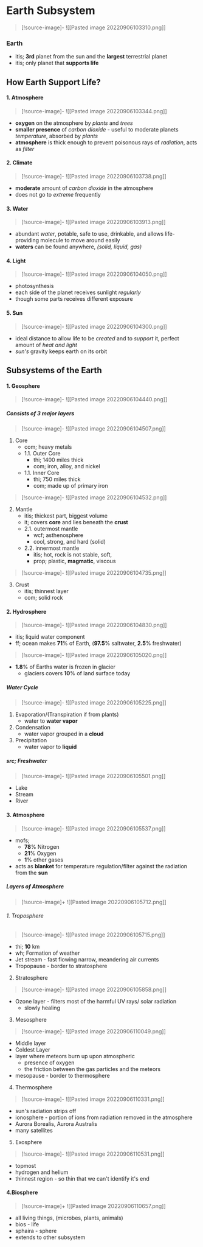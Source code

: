  
# Earth Subsystem   
> [!source-image]-
![[Pasted image 20220906103310.png]]

### Earth
- itis; **3rd** planet from the sun and the **largest** terrestrial planet
- itis; only planet that **supports life**

## **How Earth Support Life?**
#### 1. Atmosphere   
> [!source-image]-
![[Pasted image 20220906103344.png]]
- **oxygen** on the atmosphere by *plants* and *trees*
- **smaller presence** of *carbon dioxide* - useful to moderate planets *temperature*, absorbed by *plants*
- **atmosphere** is thick enough to prevent poisonous rays of *radiation*, acts as *filter*

#### 2. Climate  
> [!source-image]-
![[Pasted image 20220906103738.png]]
- **moderate** amount of *carbon dioxide* in the atmosphere
- does not go to *extreme* frequently

#### 3. Water  
> [!source-image]-
![[Pasted image 20220906103913.png]]
- abundant *water*, potable, safe to use, drinkable, and allows life-providing molecule to move around easily
- **waters** can be found anywhere, *(solid, liquid, gas)*

#### 4. Light 
> [!source-image]-
![[Pasted image 20220906104050.png]]
- photosynthesis
- each side of the planet receives sunlight *regularly*
- though some parts receives different exposure

#### 5. Sun
> [!source-image]-
![[Pasted image 20220906104300.png]]
- ideal distance to allow life to be *created* and to *support* it, perfect amount of *heat and light*
- *sun's* gravity keeps earth on its orbit

## Subsystems of the Earth
#### 1. Geosphere 
> [!source-image]-
![[Pasted image 20220906104440.png]]
##### Consists of 3 major layers
> [!source-image]-
![[Pasted image 20220906104507.png]]
1. Core
	- com; heavy metals
	- 1.1. Outer Core
		- thi; 1400 miles thick
		- com; iron, alloy, and nickel
	- 1.1. Inner Core
		- thi; 750 miles thick
		- com; made up of primary iron

> [!source-image]-
![[Pasted image 20220906104532.png]]
2. Mantle
	- itis; thickest part, biggest volume
	- it; covers **core** and lies beneath the **crust**
	- 2.1. outermost mantle
		- wcf; asthenosphere
		- cool, strong, and hard (solid)
	- 2.2. innermost mantle
		- itis; hot, rock is not stable, soft,
		- prop; plastic, **magmatic**, viscous

> [!source-image]-
![[Pasted image 20220906104735.png]]
3. Crust
	- itis; thinnest layer
	- com; solid rock

#### 2. Hydrosphere
> [!source-image]-
![[Pasted image 20220906104830.png]]
- itis; liquid water component
- ff; ocean makes **71**% of Earth, (**97.5**% saltwater, **2.5**% freshwater)
> [!source-image]-
![[Pasted image 20220906105020.png]]
- **1.8**% of Earths water is frozen in glacier
	- glaciers covers **10**% of land surface today 

##### Water Cycle
> [!source-image]-
![[Pasted image 20220906105225.png]]
1. Evaporation/(Transpiration if from plants)
	- water to **water vapor**
2. Condensation
	- water vapor grouped in a **cloud**
3. Precipitation
	- water vapor to **liquid**

##### src; **Freshwater**
> [!source-image]-
![[Pasted image 20220906105501.png]]
- Lake
- Stream
- River

#### 3. Atmosphere
> [!source-image]-
![[Pasted image 20220906105537.png]]
- mofs; 
	- **78**% Nitrogen
	- **21**% Oxygen
	- **1**% other gases
- acts as **blanket** for temperature regulation/filter against the radiation from the **sun**

##### **Layers of Atmosphere**
> [!source-image]+
![[Pasted image 20220906105712.png]]

###### 1. Troposphere
> [!source-image]-
![[Pasted image 20220906105715.png]]
- thi; **10** km
- wh; Formation of weather
- Jet stream - fast flowing narrow, meandering air currents
- Tropopause - border to stratosphere

2. Stratosphere
> [!source-image]-
![[Pasted image 20220906105858.png]]
- Ozone layer - filters most of the harmful UV rays/ solar radiation
	- slowly healing 

3. Mesosphere
> [!source-image]-
![[Pasted image 20220906110049.png]]
- Middle layer
- Coldest Layer
- layer where meteors burn up upon atmospheric
	- presence of oxygen
	- the friction between the gas particles and the meteors
- mesopause - border to thermosphere

4. Thermosphere
> [!source-image]-
![[Pasted image 20220906110331.png]]
- sun's radiation strips off
- ionosphere - portion of ions from radiation removed in the atmosphere
- Aurora Borealis, Aurora Australis
- many satellites

5. Exosphere
> [!source-image]-
![[Pasted image 20220906110531.png]]
- topmost
- hydrogen and helium
- thinnest region - so thin that we can't identify it's end

#### 4.Biosphere
> [!source-image]+
![[Pasted image 20220906110657.png]]
- all living things, (microbes, plants, animals)
- bios - life
- sphaira - sphere
- extends to other subsystem
